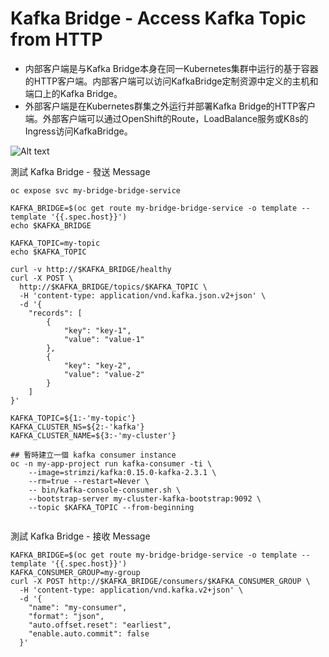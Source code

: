 # Kafka Bridge - Access Kafka Topic from HTTP

- 内部客户端是与Kafka Bridge本身在同一Kubernetes集群中运行的基于容器的HTTP客户端。内部客户端可以访问KafkaBridge定制资源中定义的主机和端口上的Kafka Bridge。
- 外部客户端是在Kubernetes群集之外运行并部署Kafka Bridge的HTTP客户端。外部客户端可以通过OpenShift的Route，LoadBalance服务或K8s的Ingress访问KafkaBridge。

![Alt text](https://developers.redhat.com/sites/default/files/styles/article_feature/public/blog/2020/07/kafka-bridge-1-1024x683.png?itok=Sw9Kr66Y)


測試 Kafka Bridge - 發送 Message
```
oc expose svc my-bridge-bridge-service

KAFKA_BRIDGE=$(oc get route my-bridge-bridge-service -o template --template '{{.spec.host}}')
echo $KAFKA_BRIDGE

KAFKA_TOPIC=my-topic
echo $KAFKA_TOPIC

curl -v http://$KAFKA_BRIDGE/healthy
curl -X POST \
  http://$KAFKA_BRIDGE/topics/$KAFKA_TOPIC \
  -H 'content-type: application/vnd.kafka.json.v2+json' \
  -d '{
    "records": [
        {
            "key": "key-1",
            "value": "value-1"
        },
        {
            "key": "key-2",
            "value": "value-2"
        }
    ]
}'

KAFKA_TOPIC=${1:-'my-topic'}
KAFKA_CLUSTER_NS=${2:-'kafka'}
KAFKA_CLUSTER_NAME=${3:-'my-cluster'}

## 暫時建立一個 kafka consumer instance
oc -n my-app-project run kafka-consumer -ti \
    --image=strimzi/kafka:0.15.0-kafka-2.3.1 \
    --rm=true --restart=Never \
    -- bin/kafka-console-consumer.sh \
    --bootstrap-server my-cluster-kafka-bootstrap:9092 \
    --topic $KAFKA_TOPIC --from-beginning


```

測試 Kafka Bridge - 接收 Message

```
KAFKA_BRIDGE=$(oc get route my-bridge-bridge-service -o template --template '{{.spec.host}}')
KAFKA_CONSUMER_GROUP=my-group
curl -X POST http://$KAFKA_BRIDGE/consumers/$KAFKA_CONSUMER_GROUP \
  -H 'content-type: application/vnd.kafka.v2+json' \
  -d '{
    "name": "my-consumer",
    "format": "json",
    "auto.offset.reset": "earliest",
    "enable.auto.commit": false
  }'
```


